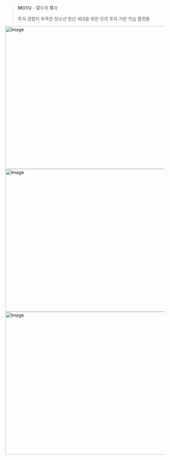 > **MOTU** - **모**두의 **투**자
> 
> 투자 경험이 부족한 청소년·청년 세대을 위한 모의 투자 기반 학습 플랫폼

<img width="800" height="450" alt="Image" src="https://github.com/user-attachments/assets/041825e3-910e-42b5-9620-eadc7615641e" />
<img width="800" height="450" alt="Image" src="https://github.com/user-attachments/assets/b6b63973-f7e7-4b12-87fa-3ef538350337" />
<img width="800" height="450" alt="Image" src="https://github.com/user-attachments/assets/e2c15d98-33c2-4643-a0f5-9c33c5fd6c44" />
